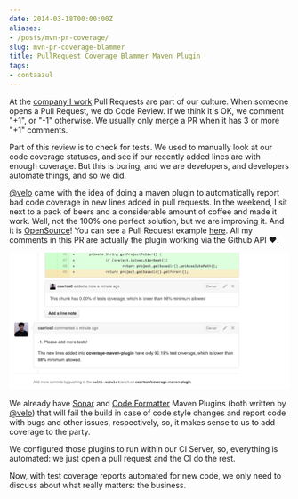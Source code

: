 ```yaml
---
date: 2014-03-18T00:00:00Z
aliases:
- /posts/mvn-pr-coverage/
slug: mvn-pr-coverage-blammer
title: PullRequest Coverage Blammer Maven Plugin
tags:
- contaazul
---
```


At the [company I work][ca] Pull Requests are part of our culture.
When someone opens a Pull Request, we do Code Review.
If we think it's OK, we comment "+1", or "-1" otherwise.
We usually only merge a PR when it has 3 or more "+1" comments.

Part of this review is to check for tests. We used to manually
look at our code coverage statuses, and see if our recently
added lines are with enough coverage. But this is boring,
and we are developers, and developers automate things,
and so we did.

[@velo][velo] came with the idea of doing a maven plugin to automatically
report bad code coverage in new lines added in pull requests.
In the weekend, I sit next to a pack of beers and a considerable
amount of coffee and made it work. Well, not the 100% one perfect
solution, but we are improving it. And it is [OpenSource][repo]!
You can see a Pull Request example [here][pr]. All my comments
in this PR are actually the plugin working via the Github API
:heart:.

![coverage](/public/images/coverage.png)

We already have [Sonar][sonar] and
[Code Formatter][formatter] Maven Plugins (both written
by [@velo][velo]) that will fail the build in case of code style
changes and report code with bugs and other issues,
respectively, so, it makes sense to us to add coverage
to the party.

We configured those plugins to run within our CI Server,
so, everything is automated: we just open a pull request
and the CI do the rest.

Now, with test coverage reports automated for new code, we
only need to discuss about what really matters: the business.

[ca]: http://github.com/ContaAzul
[velo]: http://github.com/velo
[formatter]: http://lepaysmaudit.blogspot.com.br/2014/03/one-formatter-to-rule-them-all.html
[sonar]: http://lepaysmaudit.blogspot.com.br/2014/03/getting-pull-request-and-sonar-playing.html
[repo]: https://github.com/caarlos0/coverage-maven-plugin
[pr]: https://github.com/caarlos0/coverage-maven-plugin/pull/16
